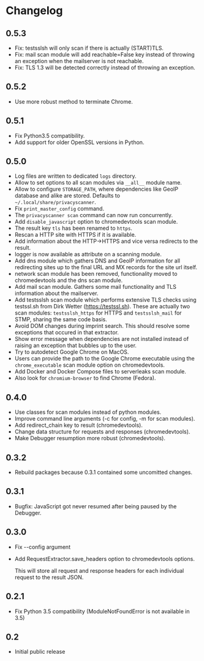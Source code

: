 Changelog
=========

0.5.3
-----

* Fix: testsslsh will only scan if there is actually (START)TLS.
* Fix: mail scan module will add reachable=False key instead of throwing
  an exception when the mailserver is not reachable.
* Fix: TLS 1.3 will be detected correctly instead of throwing an exception.

0.5.2
-----

* Use more robust method to terminate Chrome.

0.5.1
-----

* Fix Python3.5 compatibility.
* Add support for older OpenSSL versions in Python.

0.5.0
-----

* Log files are written to dedicated `logs` directory.
* Allow to set options to all scan modules via `__all__` module name.
* Allow to configure `STORAGE_PATH`, where dependencies like GeoIP database
  and alike are stored. Defaults to `~/.local/share/privacyscanner`.
* Fix `print_master_config` command.
* The `privacyscanner scan` command can now run concurrently.
* Add `disable_javascript` option to chromedevtools scan module.
* The result key `tls` has been renamed to `https`.
* Rescan a HTTP site with HTTPS if it is available.
* Add information about the HTTP-\>HTTPS and vice versa redirects to the result.
* logger is now available as attribute on a scanning module.
* Add dns module which gathers DNS and GeoIP information for all redirecting
  sites up to the final URL and MX records for the site url itself.
* network scan module has been removed, functionality moved to chromedevtools
  and the dns scan module.
* Add mail scan module. Gathers some mail functionality and TLS information
  about the mailserver.
* Add testsslsh scan module which performs extensive TLS checks using testssl.sh
  from Dirk Wetter (https://testssl.sh). These are actually two scan modules:
  `testsslsh_https` for HTTPS and `testsslsh_mail` for STMP, sharing the same
  code basis.
* Avoid DOM changes during imprint search. This should resolve some exceptions
  that occured in that extractor.
* Show error message when dependencies are not installed instead of raising an
  exception that bubbles up to the user.
* Try to autodetect Google Chrome on MacOS.
* Users can provide the path to the Google Chrome executable using the
 `chrome_executable` scan module option on chromedevtools.
* Add Docker and Docker Compose files to serverleaks scan module.
* Also look for `chromium-browser` to find Chrome (Fedora).

0.4.0
-----

* Use classes for scan modules instead of python modules.
* Improve command line arguments (-c for config, -m for scan modules).
* Add redirect\_chain key to result (chromedevtools).
* Change data structure for requests and responses (chromedevtools).
* Make Debugger resumption more robust (chromedevtools).

0.3.2
-----

* Rebuild packages because 0.3.1 contained some uncomitted changes.

0.3.1
-----

* Bugfix: JavaScript got never resumed after being paused by the Debugger.

0.3.0
-----

* Fix --config argument
* Add RequestExtractor.save\_headers option to chromedevtools options.

  This will store all request and response headers for each individual request
  to the result JSON.

0.2.1
-----

* Fix Python 3.5 compatibility (ModuleNotFoundError is not available in 3.5)

0.2
---

* Initial public release
